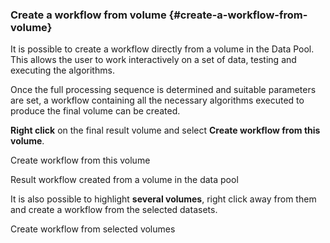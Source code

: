 ### Create a workflow from volume {#create-a-workflow-from-volume}

It is possible to create a workflow directly from a volume in the Data Pool. This allows the user to work interactively on a set of data, testing and executing the algorithms.

Once the full processing sequence is determined and suitable parameters are set, a workflow containing all the necessary algorithms executed to produce the final volume can be created.

**Right click** on the final result volume and select **Create workflow from this volume**.

Create workflow from this volume

Result workflow created from a volume in the data pool

It is also possible to highlight **several volumes**, right click away from them and create a workflow from the selected datasets.

Create workflow from selected volumes